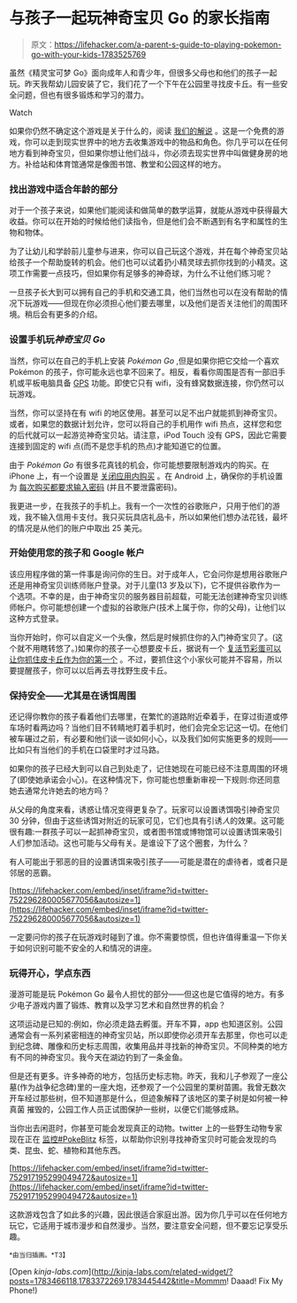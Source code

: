 # 与孩子一起玩神奇宝贝 Go 的家长指南

> 原文：<https://lifehacker.com/a-parent-s-guide-to-playing-pokemon-go-with-your-kids-1783525769>

虽然《精灵宝可梦 Go》面向成年人和青少年，但很多父母也和他们的孩子一起玩。昨天我帮幼儿园安装了它，我们花了一个下午在公园里寻找皮卡丘。有一些安全问题，但也有很多锻炼和学习的潜力。

Watch

如果你仍然不确定这个游戏是关于什么的，阅读 [我们的解说](https://lifehacker.com/what-is-pokemon-go-and-why-is-everyone-talking-about-it-1783420761) 。这是一个免费的游戏，你可以走到现实世界中的地方去收集游戏中的物品和角色。你几乎可以在任何地方看到神奇宝贝，但如果你想让他们战斗，你必须去现实世界中叫做健身房的地方。补给站和体育馆通常是像图书馆、教堂和公园这样的地方。

### 找出游戏中适合年龄的部分

对于一个孩子来说，如果他们能阅读和做简单的数学运算，就能从游戏中获得最大收益。你可以在开始的时候给他们读指令，但是他们会不断遇到有名字和属性的生物和物体。

为了让幼儿和学龄前儿童参与进来，你可以自己玩这个游戏，并在每个神奇宝贝站给孩子一个帮助旋转的机会。他们也可以试着扔小精灵球去抓你找到的小精灵。这项工作需要一点技巧，但如果你有足够多的神奇球，为什么不让他们练习呢？

一旦孩子长大到可以拥有自己的手机和交通工具，他们当然也可以在没有帮助的情况下玩游戏——但现在你必须担心他们要去哪里，以及他们是否关注他们的周围环境。稍后会有更多的介绍。

### 设置手机玩*神奇宝贝 Go*

当然，你可以在自己的手机上安装 *Pokémon Go* ,但是如果你把它交给一个喜欢 Pokémon 的孩子，你可能永远也拿不回来了。相反，看看你周围是否有一部旧手机或平板电脑具备 [GPS](https://en.wikipedia.org/wiki/Global_Positioning_System) 功能。即使它只有 wifi，没有蜂窝数据连接，你仍然可以玩游戏。

当然，你可以坚持在有 wifi 的地区使用。甚至可以足不出户就能抓到神奇宝贝。或者，如果您的数据计划允许，您可以将自己的手机用作 wifi 热点，这样您和您的后代就可以一起游览神奇宝贝站。请注意，iPod Touch 没有 GPS，因此它需要连接到固定的 wifi 点(而不是您手机的热点)才能知道它的位置。

由于 *Pokémon Go* 有很多花真钱的机会，你可能想要限制游戏内的购买。在 iPhone 上，有一个设置是 [关闭应用内购买](http://lifehacker.com/how-to-prevent-accidental-spending-on-in-app-purchases-5988461) 。在 Android 上，确保你的手机设置为 [每次购买都要求输入密码](http://gizmodo.com/google-play-made-it-slightly-harder-to-blow-money-on-in-1544419640) (并且不要泄露密码)。

我更进一步，在我孩子的手机上。我有一个一次性的谷歌账户，只用于他们的游戏，我不输入信用卡支付。我只买玩具店礼品卡，所以如果他们想办法花钱，最坏的情况是从他们的账户中取出 25 美元。

### 开始使用您的孩子和 Google 帐户

该应用程序做的第一件事是询问你的生日。对于成年人，它会问你是想用谷歌账户还是用神奇宝贝训练师账户登录。对于儿童(13 岁及以下)，它不提供谷歌作为一个选项。不幸的是，由于神奇宝贝的服务器目前超载，可能无法创建神奇宝贝训练师帐户。你可能想创建一个虚拟的谷歌账户(技术上属于你，你的父母)，让他们以这种方式登录。

当你开始时，你可以自定义一个头像，然后是时候抓住你的入门神奇宝贝了。(这个就不用瞎转悠了。)如果你的孩子一心想要皮卡丘，据说有一个 [复活节彩蛋可以让你抓住皮卡丘作为你的第一个](http://www.polygon.com/2016/7/8/12131242/pokemon-go-how-to-get-pikachu-starter-guide) 。不过，要抓住这个小家伙可能并不容易，所以要提醒孩子，你可以以后再去寻找野生皮卡丘。

### 保持安全——尤其是在诱饵周围

还记得你教你的孩子看着他们去哪里，在繁忙的道路附近牵着手，在穿过街道或停车场时看两边吗？当他们目不转睛地盯着手机时，他们会完全忘记这一切。在他们被车碾过之前，有必要和他们谈一谈如何小心，以及我们如何实施更多的规则——比如只有当他们的手机在口袋里时才过马路。

如果你的孩子已经大到可以自己到处走了，记住她现在可能已经不注意周围的环境了(即使她承诺会小心)。在这种情况下，你可能也想重新审视一下规则:你还同意她去通常允许她去的地方吗？

从父母的角度来看，诱惑让情况变得更复杂了。玩家可以设置诱饵吸引神奇宝贝 30 分钟，但由于这些诱饵对附近的玩家可见，它们也具有引诱*人*的效果。这可能很有趣:一群孩子可以一起抓神奇宝贝，或者图书馆或博物馆可以设置诱饵来吸引人们参加活动。这也可能与父母有关。是谁设下了这个圈套，为什么？

有人可能出于邪恶的目的设置诱饵来吸引孩子——可能是潜在的虐待者，或者只是邻居的恶霸。

 [https://lifehacker.com/embed/inset/iframe?id=twitter-752296280005677056&autosize=1](https://lifehacker.com/embed/inset/iframe?id=twitter-752296280005677056&autosize=1) 

一定要问你的孩子在玩游戏时碰到了谁。你不需要惊慌，但也许值得重温一下你关于如何识别可能不安全的人和情况的讲座。

### 玩得开心，学点东西

漫游可能是玩 Pokémon Go 最令人担忧的部分——但这也是它值得的地方。有多少电子游戏内置了锻炼、教育以及学习艺术和自然世界的机会？

这项运动是已知的:例如，你必须走路去孵蛋。开车不算，app 也知道区别。公园通常会有一系列紧密相连的神奇宝贝站，所以即使你必须开车去那里，你也可以走到纪念碑、雕像和历史标志周围，收集用品并寻找新的神奇宝贝。不同种类的地方有不同的神奇宝贝。我今天在湖边钓到了一条金鱼。

但是还有更多。许多神奇的地方，包括历史标志物。昨天，我和儿子参观了一座公墓(作为战争纪念碑)里的一座大炮，还参观了一个公园里的栗树苗圃。我曾无数次开车经过那些树，但不知道那是什么，但迹象解释了该地区的栗子树是如何被一种真菌 摧毁的，公园工作人员正试图保护一些树，以便它们能够成熟。

当你出去闲逛时，你甚至可能会发现真正的动物。twitter 上的一些野生动物专家现在正在 [监控#PokeBlitz](http://www.latimes.com/science/sciencenow/la-sci-sn-pokemon-go-real-animals-20160711-20160711-snap-story.html) 标签，以帮助你识别寻找神奇宝贝时可能会发现的鸟类、昆虫、蛇、植物和其他东西。

 [https://lifehacker.com/embed/inset/iframe?id=twitter-752917195299049472&autosize=1](https://lifehacker.com/embed/inset/iframe?id=twitter-752917195299049472&autosize=1) 

这款游戏包含了如此多的兴趣，因此很适合家庭出游。因为你几乎可以在任何地方玩它，它适用于城市漫步和自然漫步。当然，要注意安全问题，但不要忘记享受乐趣。

<small>*由当归插画。*T3】</small>

[Open *kinja-labs.com*](http://kinja-labs.com/related-widget/?posts=1783466118,1783372269,1783445442&title=Mommm! Daaad! Fix My Phone!)